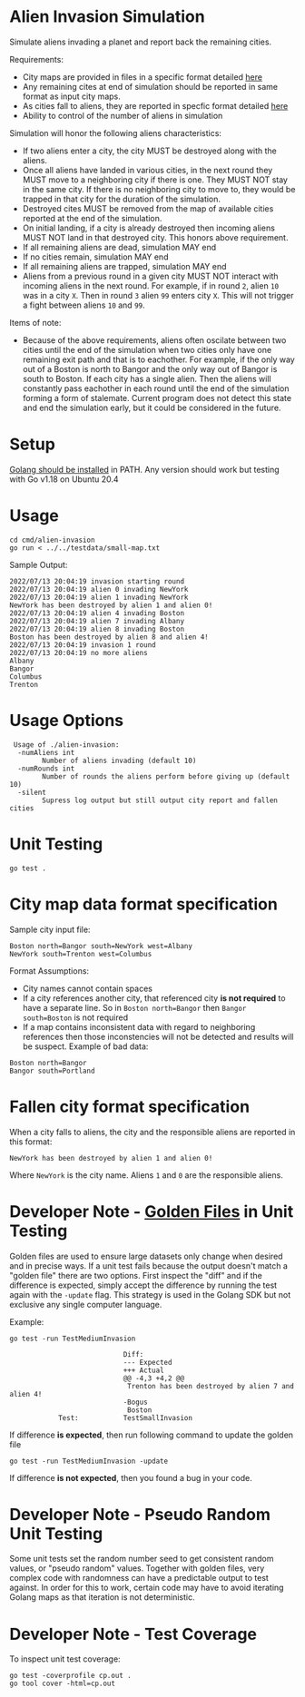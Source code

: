 # Alien Invasion Simulation

Simulate aliens invading a planet and report back the remaining cities.

Requirements:
* City maps are provided in files in a specific format detailed [here](#cityMapFormat)
* Any remaining cites at end of simulation should be reported in same format as input city maps.
* As cities fall to aliens, they are reported in specfic format detailed [here](#reportFallenCityFormat)
* Ability to control of the number of aliens in simulation

Simulation will honor the following aliens characteristics:

* If two aliens enter a city, the city MUST be destroyed along with the aliens.
* Once all aliens have landed in various cities, in the next round they MUST move to a neighboring city if there is one.  They MUST NOT stay in the same city. If there is no neighboring city to move to, they would be trapped in that city for the duration of the simulation.
* Destroyed cites MUST be removed from the map of available cities reported at the end of the simulation.
* On initial landing, if a city is already destroyed then incoming aliens MUST NOT land in that destroyed city.  This honors above requirement.
* If all remaining aliens are dead, simulation MAY end
* If no cities remain, simulation MAY end
* If all remaining aliens are trapped, simulation MAY end
* Aliens from a previous round in a given city MUST NOT interact with incoming aliens in the next round. For example, if in round `2`, alien `10` was in a city `X`.  Then in round `3` alien `99` enters city `X`.  This will not trigger a fight between aliens `10` and `99`.

Items of note:
* Because of the above requirements, aliens often oscilate between two cities until the end of the simulation when two cities only have one remaining exit path and that is to eachother. For example, if the only way out of a Boston is north to Bangor and the only way out of Bangor is south to Boston. If each city has a single alien. Then the aliens will constantly pass eachother in each round until the end of the simulation forming a form of stalemate.  Current program does not detect this state and end the simulation early, but it could be considered in the future.

# Setup

[Golang should be installed](https://go.dev/dl/) in PATH.  Any version should work but testing with Go v1.18 on Ubuntu 20.4

# Usage

```
cd cmd/alien-invasion
go run < ../../testdata/small-map.txt
```

Sample Output:

```
2022/07/13 20:04:19 invasion starting round
2022/07/13 20:04:19 alien 0 invading NewYork
2022/07/13 20:04:19 alien 1 invading NewYork
NewYork has been destroyed by alien 1 and alien 0!
2022/07/13 20:04:19 alien 4 invading Boston
2022/07/13 20:04:19 alien 7 invading Albany
2022/07/13 20:04:19 alien 8 invading Boston
Boston has been destroyed by alien 8 and alien 4!
2022/07/13 20:04:19 invasion 1 round
2022/07/13 20:04:19 no more aliens
Albany
Bangor
Columbus
Trenton
```

# Usage Options

```
 Usage of ./alien-invasion:
  -numAliens int
    	Number of aliens invading (default 10)
  -numRounds int
    	Number of rounds the aliens perform before giving up (default 10)
  -silent
    	Supress log output but still output city report and fallen cities
```

# Unit Testing

```
go test .
```

# <a name="cityMapFormat"></a>City map data format specification

Sample city input file:
```
Boston north=Bangor south=NewYork west=Albany
NewYork south=Trenton west=Columbus
```

Format Assumptions:

* City names cannot contain spaces
* If a city references another city, that referenced city **is not required** to have a separate line.  So in `Boston north=Bangor` then `Bangor south=Boston` is not required
* If a map contains inconsistent data with regard to neighboring references then those inconstencies will not be detected and results will be suspect.
Example of bad data:

```
Boston north=Bangor
Bangor south=Portland
```
# <a name="reportFallenCityFormat"></a>Fallen city format specification    

When a city falls to aliens, the city and the responsible aliens are reported in this format:

```
NewYork has been destroyed by alien 1 and alien 0!
```

Where `NewYork` is the city name. Aliens `1` and `0` are the responsible aliens.

# Developer Note - [Golden Files](https://ieftimov.com/posts/testing-in-go-golden-files/) in Unit Testing

Golden files are used to ensure large datasets only change when desired and in precise ways. If a unit test fails because the output doesn't match a "golden file" there are two options.  First inspect the "diff" and if the difference is expected, simply accept the difference by running the test again with the `-update` flag.  This strategy is used in the Golang SDK but not exclusive any single computer language.

Example:
```
go test -run TestMediumInvasion

        	            	Diff:
        	            	--- Expected
        	            	+++ Actual
        	            	@@ -4,3 +4,2 @@
        	            	 Trenton has been destroyed by alien 7 and alien 4!
        	            	-Bogus
        	            	 Boston
        	Test:       	TestSmallInvasion
```

If difference **is expected**, then run following command to update the golden file

```
go test -run TestMediumInvasion -update
```

If difference **is not expected**, then you found a bug in your code.

# Developer Note - Pseudo Random Unit Testing

Some unit tests set the random number seed to get consistent random values, or "pseudo random" values.  Together with golden files, very complex code with randomness can have a predictable output to test against.  In order for this to work, certain code may have to avoid iterating Golang maps as that iteration is not deterministic.

# Developer Note - Test Coverage

To inspect unit test coverage:

```
go test -coverprofile cp.out .
go tool cover -html=cp.out
```